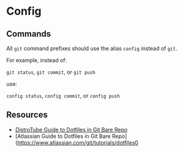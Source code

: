 # Config
## Commands
All `git` command prefixes should use the alias `config` instead of `git`.

For example, instead of:

`git status`, `git commit`, or `git push`

use:

`config status`, `config commit`, or `config push`

## Resources
- [DistroTube Guide to Dotfiles in Git Bare Repo](https://youtu.be/tBoLDpTWVOM?si=LXsgvM1a_a_HO99E)
- [Atlassian Guide to Dotfiles in Git Bare Repo](https://www.atlassian.com/git/tutorials/dotfiles0
